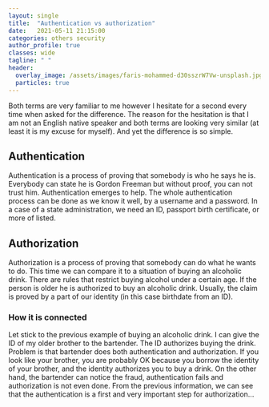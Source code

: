 ```yaml
---
layout: single
title:  "Authentication vs authorization"
date:   2021-05-11 21:15:00
categories: others security
author_profile: true
classes: wide
tagline: " "
header:
  overlay_image: /assets/images/faris-mohammed-d30sszrW7Vw-unsplash.jpg
  particles: true
---
```

Both terms are very familiar to me however I hesitate for a second every time when asked for the difference. The reason for the hesitation
is that I am not an English native speaker and both terms are looking very similar (at least it is my excuse for myself).
And yet the difference is so simple.

## Authentication
Authentication is a process of proving that somebody is who he says he is. Everybody can state he is Gordon Freeman but without proof,
you can not trust him. Authentication emerges to help. The whole authentication process can be done as we know it well, by a username and a password. In a case of a state administration, we need an ID, passport birth certificate, or more of listed.

## Authorization
Authorization is a process of proving that somebody can do what he wants to do. This time we can compare it to a situation of buying
an alcoholic drink. There are rules that restrict buying alcohol under a certain age. If the person is older he is authorized to buy an
alcoholic drink. Usually, the claim is proved by a part of our identity (in this case birthdate from an ID).

### How it is connected
Let stick to the previous example of buying an alcoholic drink. I can give the ID of my older brother to the bartender. The ID authorizes buying the drink. Problem is that bartender does both authentication and authorization. If you look like your brother, you are probably
OK because you borrow the identity of your brother, and the identity authorizes you to buy a drink. On the other hand, the bartender
can notice the fraud, authentication fails and authorization is not even done.
From the previous information, we can see that the authentication is a first and very important step for authorization...